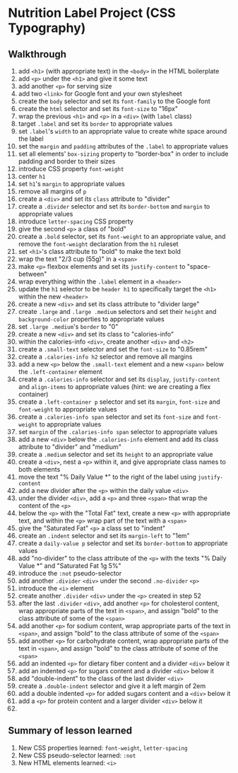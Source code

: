 # Nutrition Label Project (CSS Typography)

## Walkthrough

1. add `<h1>` (with appropriate text) in the `<body>` in the HTML boilerplate
2. add `<p>` under the `<h1>` and give it some text
3. add another `<p>` for serving size
4. add two `<link>` for Google font and your own stylesheet
5. create the `body` selector and set its `font-family` to the Google font
6. create the `html` selector and set its `font-size` to "16px"
7. wrap the previous `<h1>` and `<p>` in a `<div>` (with `label` class)
8. target `.label` and set its `border` to appropriate values
9. set `.label`'s `width` to an appropriate value to create white space around
   the label
10. set the `margin` and `padding` attributes of the `.label` to appropriate
    values
11. set all elements' `box-sizing` property to "border-box" in order to include
    padding and border to their sizes
12. introduce CSS property `font-weight`
13. center `h1`
14. set `h1`'s `margin` to appropriate values
15. remove all margins of `p`
16. create a `<div>` and set its `class` attribute to "divider"
17. create a `.divider` selector and set its `border-bottom` and `margin` to
    appropriate values
18. introduce `letter-spacing` CSS property
19. give the second `<p>` a class of "bold"
20. create a `.bold` selector, set its `font-weight` to an appropriate value,
    and remove the `font-weight` declaration from the `h1` ruleset
21. set `<h1>`'s class attribute to "bold" to make the text bold
22. wrap the text "2/3 cup (55g)" in a `<span>`
23. make `<p>` flexbox elements and set its `justify-content` to "space-between"
24. wrap everything within the `.label` element in a `<header>`
25. update the `h1` selector to be `header h1` to specifically target the `<h1>`
    within the new `<header>`
26. create a new `<div>` and set its class attribute to "divider large"
27. create `.large` and `.large .medium` selectors and set their `height` and
    `background-color` properties to appropriate values
28. set `.large .medium`'s `border` to "0"
29. create a new `<div>` and set its class to "calories-info"
30. within the calories-info `<div>`, create another `<div>` and `<h2>`
31. create a `.small-text` selector and set the `font-size` to "0.85rem"
32. create a `.calories-info h2` selector and remove all margins
33. add a new `<p>` below the `.small-text` element and a new `<span>`
    below the `.left-container` element
34. create a `.calories-info` selector and set its `display`, `justify-content`
    and `align-items` to appropriate values (hint: we are creating a flex
    container)
35. create a `.left-container p` selector and set its `margin`, `font-size` and
    `font-weight` to appropriate values
36. create a `.calories-info span` selector and set its `font-size` and
    `font-weight` to appropriate values
37. set `margin` of the `.calories-info span` selector to appropriate values
38. add a new `<div>` below the `.calories-info` element and add its class
    attribute to "divider" and "medium"
39. create a `.medium` selector and set its `height` to an appropriate value
40. create a `<div>`, nest a `<p>` within it, and give appropriate class names
    to both elements
41. move the text "% Daily Value *" to the right of the label using
    `justify-content`
42. add a new divider after the `<p>` within the daily value `<div>`
43. under the divider `<div>`, add a `<p>` and three `<span>` that wrap the
    content of the `<p>`
44. below the `<p>` with the "Total Fat" text, create a new `<p>` with
    appropriate text, and within the `<p>` wrap part of the text with a `<span>`
45. give the "Saturated Fat" `<p>` a class set to "indent"
46. create an `.indent` selector and set its `margin-left` to "1em"
47. create a `daily-value p` selector and set its `border-bottom` to appropriate
    values
48. add "no-divider" to the class attribute of the `<p>` with the texts
    "% Daily Value *" and "Saturated Fat 1g 5%"
49. introduce the `:not` pseudo-selector
50. add another `.divider` `<div>` under the second `.no-divider` `<p>`
51. introduce the `<i>` element
52. create another `.divider` `<div>` under the `<p>` created in step 52
53. after the last `.divider` `<div>`, add another `<p>` for cholesterol
    content, wrap appropriate parts of the text in `<span>`, and assign "bold"
    to the class attribute of some of the `<span>`
54. add another `<p>` for sodium content, wrap appropriate parts of the text in
    `<span>`, and assign "bold" to the class attribute of some of the `<span>`
55. add another `<p>` for carbohydrate content, wrap appropriate parts of the
    text in `<span>`, and assign "bold" to the class attribute of some of the
    `<span>`
56. add an indented `<p>` for dietary fiber content and a divider `<div>` below
    it
57. add an indented `<p>` for sugars content and a divider `<div>` below it
58. add "double-indent" to the class of the last divider `<div>`
59. create a `.double-indent` selector and give it a left margin of 2em
60. add a double indented `<p>` for added sugars content and a `<div>` below it
61. add a `<p>` for protein content and a larger divider `<div>` below it
62.

## Summary of lesson learned

1. New CSS properties learned: `font-weight`, `letter-spacing`
2. New CSS pseudo-selector learned: `:not`
3. New HTML elements learned: `<i>`
